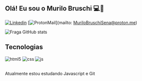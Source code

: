 ## Olá! Eu sou o Murilo Bruschi 💻🚀

[![Linkedin](https://img.shields.io/badge/LinkedIn-0077B5?style=for-the-badge&logo=linkedin&logoColor=white)](https://www.linkedin.com/in/murilobruschi)
[![ProtonMail](https://img.shields.io/badge/ProtonMail-8B89CC?style=for-the-badge&logo=protonmail&logoColor=white)](mailto: MuriloBruschiSena@proton.me)


![Fraga GitHub stats](https://github-readme-stats.vercel.app/api?username=MuriloBruschi&show_icons=true&theme=dark)

## Tecnologias

<div style="display: inline_block">
  <img align="center" alt="html5" src="https://img.shields.io/badge/HTML5-E34F26?style=for-the-badge&logo=html5&logoColor=white" />
  <img align="center" alt="css" src="https://img.shields.io/badge/CSS3-1572B6?style=for-the-badge&logo=css3&logoColor=white" />
  <img align="center" alt="js" src="https://img.shields.io/badge/JavaScript-F7DF1E?style=for-the-badge&logo=javascript&logoColor=black" />
  
</div><br/>

Atualmente estou estudando Javascript e Git 
